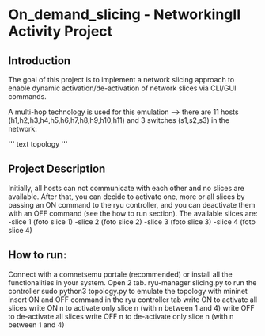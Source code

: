 # On_demand_slicing - NetworkingII Activity Project #

## Introduction ##
The goal of this project is to implement a network slicing approach to enable dynamic activation/de-activation of network slices via CLI/GUI commands.

A multi-hop technology is used for this emulation --> there are 11 hosts (h1,h2,h3,h4,h5,h6,h7,h8,h9,h10,h11) and 3 switches (s1,s2,s3) in the network:

''' text
topology
'''

## Project Description ##
Initially, all hosts can not communicate with each other and no slices are available.
After that, you can decide to activate one, more or all slices by passing an ON command to the ryu controller, and you can deactivate them with an OFF command (see the how to run section).
The available slices are:
	-slice 1
	(foto slice 1)
	-slice 2
	(foto slice 2)
	-slice 3
	(foto slice 3)
	-slice 4
	(foto slice 4)
## How to run: ##
Connect with a comnetsemu portale (recommended) or install all the functionalities in your system.
Open 2 tab.
ryu-manager slicing.py to run the controller
sudo python3 topology.py to emulate the topology with mininet
insert ON and OFF command in the ryu controller tab
	write ON to activate all slices
	write ON n to activate only slice n (with n between 1 and 4)
	write OFF to de-activate all slices
	write OFF n to de-activate only slice n (with n between 1 and 4)
